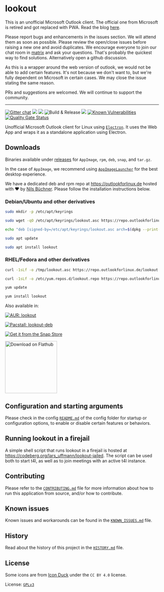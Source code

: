 # lookout

This is an unofficial Microsoft Outlook client. The official one from Microsoft is retired and got replaced with PWA. Read the blog [here](https://techcommunity.microsoft.com/t5/microsoft-outlook-blog/microsoft-outlook-progressive-web-app-now-available-on-linux/ba-p/3669846).

Please report bugs and enhancements in the issues section. We will attend them as soon as possible. Please review the open/close issues before raising a new one and avoid duplicates. We encourage everyone to join our chat room in [matrix](https://matrix.to/#/#lookout_community:gitter.im) and ask your questions. That's probably the quickest way to find solutions. Alternatively open a github discussion.

As this is a wrapper around the web version of outlook, we would not be able to add certain features. It's not because we don't want to, but we're fully dependent on Microsoft in certain cases. We may close the issue stating the same reason.

PRs and suggestions are welcomed. We will continue to support the community.

---

[![Gitter chat](https://badges.gitter.im/blackburn29/lookout.png)](https://gitter.im/lookout/community "Gitter chat")
![](https://img.shields.io/github/release/blackburn29/lookout.svg?style=flat)
![](https://img.shields.io/github/downloads/blackburn29/lookout/total.svg?style=flat)
![Build & Release](https://github.com/blackburn29/lookout/workflows/Build%20&%20Release/badge.svg)
![](https://img.shields.io/librariesio/github/blackburn29/lookout)
[![Known Vulnerabilities](https://snyk.io//test/github/blackburn29/lookout/badge.svg?targetFile=package.json)](https://snyk.io//test/github/blackburn29/lookout?targetFile=package.json)
[![Quality Gate Status](https://sonarcloud.io/api/project_badges/measure?project=blackburn29_lookout&metric=alert_status)](https://sonarcloud.io/summary/new_code?id=blackburn29_lookout)

Unofficial Microsoft Outlook client for Linux using [`Electron`](https://electronjs.org/).
It uses the Web App and wraps it as a standalone application using Electron.

## Downloads

Binaries available under [releases](https://github.com/blackburn29/lookout/releases) for `AppImage`, `rpm`, `deb`, `snap`, and `tar.gz`.

In the case of `AppImage`, we recommend using [`AppImageLauncher`](https://github.com/TheAssassin/AppImageLauncher) for the best desktop experience.

We have a dedicated deb and rpm repo at https://outlookforlinux.de hosted with :heart: by [Nils Büchner](https://github.com/nbuechner). Please follow the installation instructions below.

### Debian/Ubuntu and other derivatives
```bash
sudo mkdir -p /etc/apt/keyrings

sudo wget -qO /etc/apt/keyrings/lookout.asc https://repo.outlookforlinux.de/lookout.asc

echo "deb [signed-by=/etc/apt/keyrings/lookout.asc arch=$(dpkg --print-architecture)] https://repo.outlookforlinux.de/debian/ stable main" | sudo tee /etc/apt/sources.list.d/lookout-packages.list

sudo apt update

sudo apt install lookout
```
### RHEL/Fedora and other derivatives
```bash
curl -1sLf -o /tmp/lookout.asc https://repo.outlookforlinux.de/lookout.asc; rpm --import /tmp/lookout.asc; rm -f /tmp/lookout.asc

curl -1sLf -o /etc/yum.repos.d/lookout.repo https://repo.outlookforlinux.de/rpm/lookout.repo

yum update

yum install lookout
```

Also available in:

[![AUR: lookout](https://img.shields.io/badge/AUR-outlook--for--linux-blue.svg)](https://aur.archlinux.org/packages/lookout)

[![Pacstall: lookout-deb](https://img.shields.io/badge/Pacstall-outlook--for--linux--deb-00958C)](https://github.com/pacstall/pacstall-programs/tree/master/packages/lookout-deb)

[![Get it from the Snap Store](https://snapcraft.io/static/images/badges/en/snap-store-black.svg)](https://snapcraft.io/lookout)

<a href='https://flathub.org/apps/details/com.github.blackburn29.outlook_for_linux'><img width='170' alt='Download on Flathub' src='https://flathub.org/assets/badges/flathub-badge-en.png'/></a>

## Configuration and starting arguments

Please check in the config [`README.md`](app/config/README.md) of the config folder for startup or configuration options, to enable or disable certain features or behaviors.

## Running lookout in a firejail

A simple shell script that runs lookout in a firejail is hosted at https://codeberg.org/lars_uffmann/lookout-jailed. The script can be used both to start t4l, as well as to join meetings with an active t4l instance.

## Contributing

Please refer to the [`CONTRIBUTING.md`](CONTRIBUTING.md) file for more information about how to run this application from source, and/or how to contribute.

## Known issues

Known issues and workarounds can be found in the [`KNOWN_ISSUES.md`](KNOWN_ISSUES.md) file.

## History

Read about the history of this project in the [`HISTORY.md`](HISTORY.md) file.

## License

Some icons are from [Icon Duck](https://iconduck.com/sets/hugeicons-essential-free-icons) under the `CC BY 4.0` license.

License: [`GPLv3`](LICENSE.md)
